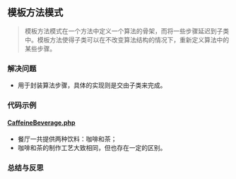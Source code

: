 ## 模板方法模式
> 模板方法模式在一个方法中定义一个算法的骨架，而将一些步骤延迟到子类中。模板方法使得子类可以在不改变算法结构的情况下，重新定义算法中的某些步骤。

### 解决问题
* 用于封装算法步骤，具体的实现则是交由子类来完成。

### 代码示例
#### <a href="https://github.com/hhe0/design-pattern/blob/master/template-pattern/CaffeineBeverage.php">CaffeineBeverage.php</a>
* 餐厅一共提供两种饮料：咖啡和茶；
* 咖啡和茶的制作工艺大致相同，但也存在一定的区别。

### 总结与反思